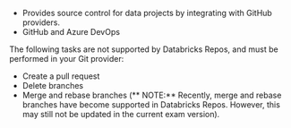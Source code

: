 - Provides source control for data projects by integrating with GitHub providers. 
- GitHub and Azure DevOps

The following tasks are not supported by Databricks Repos, and must be performed in your Git provider:

- Create a pull request
- Delete branches
- Merge and rebase branches (** NOTE:** Recently, merge and rebase branches have become supported in Databricks Repos. However, this may still not be updated in the current exam version).